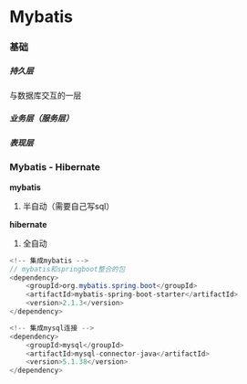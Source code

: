 # Mybatis

### 基础

##### 持久层

与数据库交互的一层



##### 业务层（服务层）

##### 表现层



### Mybatis - Hibernate

**mybatis**

1. 半自动（需要自己写sql）



**hibernate**

1. 全自动



```java
<!-- 集成mybatis -->
// mybatis和springboot整合的包
<dependency>
	<groupId>org.mybatis.spring.boot</groupId>
    <artifactId>mybatis-spring-boot-starter</artifactId>
    <version>2.1.3</version>
</dependency>

<!-- 集成mysql连接 -->
<dependency>
	<groupId>mysql</groupId>
    <artifactId>mysql-connector-java</artifactId>
    <version>5.1.38</version>
</dependency>
```

